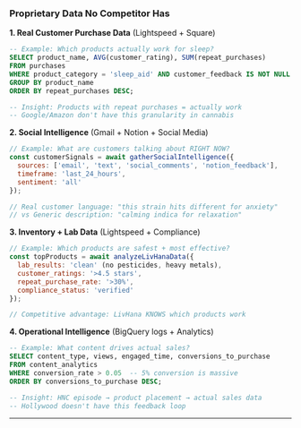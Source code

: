 ### Proprietary Data No Competitor Has

**1. Real Customer Purchase Data** (Lightspeed + Square)
```sql
-- Example: Which products actually work for sleep?
SELECT product_name, AVG(customer_rating), SUM(repeat_purchases)
FROM purchases
WHERE product_category = 'sleep_aid' AND customer_feedback IS NOT NULL
GROUP BY product_name
ORDER BY repeat_purchases DESC;

-- Insight: Products with repeat purchases = actually work
-- Google/Amazon don't have this granularity in cannabis
```

**2. Social Intelligence** (Gmail + Notion + Social Media)
```javascript
// Example: What are customers talking about RIGHT NOW?
const customerSignals = await gatherSocialIntelligence({
  sources: ['email', 'text', 'social_comments', 'notion_feedback'],
  timeframe: 'last_24_hours',
  sentiment: 'all'
});

// Real customer language: "this strain hits different for anxiety"
// vs Generic description: "calming indica for relaxation"
```

**3. Inventory + Lab Data** (Lightspeed + Compliance)
```javascript
// Example: Which products are safest + most effective?
const topProducts = await analyzeLivHanaData({
  lab_results: 'clean' (no pesticides, heavy metals),
  customer_ratings: '>4.5 stars',
  repeat_purchase_rate: '>30%',
  compliance_status: 'verified'
});

// Competitive advantage: LivHana KNOWS which products work
```

**4. Operational Intelligence** (BigQuery logs + Analytics)
```sql
-- Example: What content drives actual sales?
SELECT content_type, views, engaged_time, conversions_to_purchase
FROM content_analytics
WHERE conversion_rate > 0.05  -- 5% conversion is massive
ORDER BY conversions_to_purchase DESC;

-- Insight: HNC episode → product placement → actual sales data
-- Hollywood doesn't have this feedback loop
```

---
